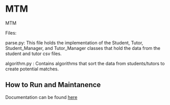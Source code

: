 # MTM
MTM

Files:

parse.py: This file holds the implementation of the Student, Tutor, Student_Manager, and Tutor_Manager classes that hold the data from the student and tutor csv files.

algorithm.py : Contains algorithms that sort the data from students/tutors to create potential matches. 


## How to Run and Maintanence

Documentation can be found [here](https://docs.google.com/document/d/11hKNLHoVxreF0jYUDrJ0WOA3VbbaXfTyQVy8vfjt4JM/edit)
